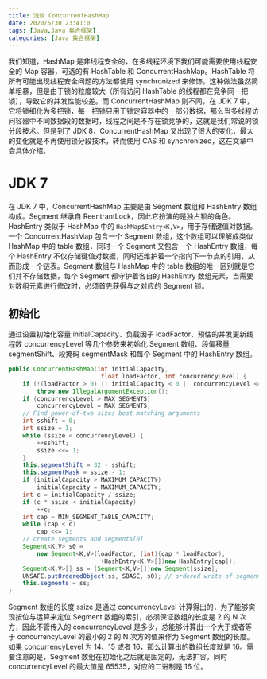 ```yaml
---
title: 浅谈 ConcurrentHashMap
date: 2020/5/30 23:41:0
tags: [Java,Java 集合框架]
categories: [Java 集合框架]
---
```


我们知道，HashMap 是非线程安全的，在多线程环境下我们可能需要使用线程安全的 Map 容器，可选的有 HashTable 和 ConcurrentHashMap。HashTable 将所有可能出现线程安全问题的方法都使用 synchronized 来修饰，这种做法虽然简单粗暴，但是由于锁的粒度较大（所有访问 HashTable 的线程都在竞争同一把锁），导致它的并发性能较差。而 ConcurrentHashMap 则不同，在 JDK 7 中，它将锁细化为多把锁，每一把锁只用于锁定容器中的一部分数据，那么当多线程访问容器中不同数据段的数据时，线程之间是不存在锁竞争的，这就是我们常说的锁分段技术。但是到了 JDK 8，ConcurrentHashMap 又出现了很大的变化，最大的变化就是不再使用锁分段技术，转而使用 CAS 和 synchronized，这在文章中会具体介绍。

<!--more-->

# JDK 7
在 JDK 7 中，ConcurrentHashMap 主要是由 Segment 数组和 HashEntry 数组构成。Segment 继承自 ReentrantLock，因此它扮演的是独占锁的角色。HashEntry 类似于 HashMap 中的 `HashMap$Entry<K,V>`，用于存储键值对数据。一个 ConcurrentHashMap 包含一个 Segment 数组，这个数组可以理解成类似 HashMap 中的 table 数组，同时一个 Segment 又包含一个 HashEntry 数组，每个 HashEntry 不仅存储键值对数据，同时还维护着一个指向下一节点的引用，从而形成一个链表。Segment 数组与 HashMap 中的 table 数组的唯一区别就是它们并不存储数据，每个 Segment 都守护着各自的 HashEntry 数组元素，当需要对数组元素进行修改时，必须首先获得与之对应的 Segment 锁。

## 初始化
通过设置初始化容量 initialCapacity、负载因子 loadFactor、预估的并发更新线程数 concurrencyLevel 等几个参数来初始化 Segment 数组、段偏移量 segmentShift、段掩码 segmentMask 和每个 Segment 中的 HashEntry 数组。

```java
public ConcurrentHashMap(int initialCapacity,
                          float loadFactor, int concurrencyLevel) {
    if (!(loadFactor > 0) || initialCapacity < 0 || concurrencyLevel <= 0)
        throw new IllegalArgumentException();
    if (concurrencyLevel > MAX_SEGMENTS)
        concurrencyLevel = MAX_SEGMENTS;
    // Find power-of-two sizes best matching arguments
    int sshift = 0;
    int ssize = 1;
    while (ssize < concurrencyLevel) {
        ++sshift;
        ssize <<= 1;
    }
    this.segmentShift = 32 - sshift;
    this.segmentMask = ssize - 1;
    if (initialCapacity > MAXIMUM_CAPACITY)
        initialCapacity = MAXIMUM_CAPACITY;
    int c = initialCapacity / ssize;
    if (c * ssize < initialCapacity)
        ++c;
    int cap = MIN_SEGMENT_TABLE_CAPACITY;
    while (cap < c)
        cap <<= 1;
    // create segments and segments[0]
    Segment<K,V> s0 =
        new Segment<K,V>(loadFactor, (int)(cap * loadFactor),
                          (HashEntry<K,V>[])new HashEntry[cap]);
    Segment<K,V>[] ss = (Segment<K,V>[])new Segment[ssize];
    UNSAFE.putOrderedObject(ss, SBASE, s0); // ordered write of segments[0]
    this.segments = ss;
}
```

Segment 数组的长度 ssize 是通过 concurrencyLevel 计算得出的，为了能够实现按位与运算来定位 Segment 数组的索引，必须保证数组的长度是 2 的 N 次方，因此不管传入的 concurrencyLevel 是多少，总能够计算出一个大于或者等于 concurrencyLevel 的最小的 2 的 N 次方的值来作为 Segment 数组的长度。如果 concurrencyLevel 为 14、15 或者 16，那么计算出的数组长度就是 16。需要注意的是，Segment 数组在初始化之后就是固定的，无法扩容，同时 concurrencyLevel 的最大值是 65535，对应的二进制是 16 位。